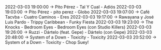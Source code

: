2022-03-03 19:00:00 -> Pito Pérez - Tal Y Cual - Adiós
2022-03-03 19:03:00 -> Pito Pérez - pito perez - Globo
2022-03-03 19:07:00 -> Café Tacvba - Cuatro Caminos - Eres
2022-03-03 19:17:00 -> Rawayana y José Luis Pardo - Trippy Caribbean - Funky Fiesta
2022-03-03 19:23:00 -> The Knocks - Bedroom Eyes - Bedroom Eyes (con Studio Killers)
2022-03-03 19:26:00 -> Ruzzi - Dártelo (feat. Gepe) - Dártelo (con Gepe)
2022-03-03 20:48:00 -> System of a Down - Toxicity - Toxicity
2022-03-03 20:52:00 -> System of a Down - Toxicity - Chop Suey!
